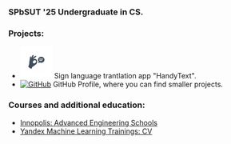 ### SPbSUT '25 Undergraduate in CS.<br>
### Projects:
- <a href="https://www.rustore.ru/catalog/app/com.dima_zhogin.HandyText"><img alt="HandyText" src="./Handy_text_icon.png" width="64"/></a> Sign language trantlation app "HandyText".
- <a href="https://github.com/UnkindGoose"><img alt="GitHub" src="https://avatars.githubusercontent.com/u/82682952?v=4" width="64"/></a> GitHub Profile, where you can find smaller projects.

### Courses and additional education:
- [Innopolis: Advanced Engineering Schools](./Innopolis_certificate.pdf)
- [Yandex Machine Learning Trainings: CV](./Yandex_certificate.pdf)
